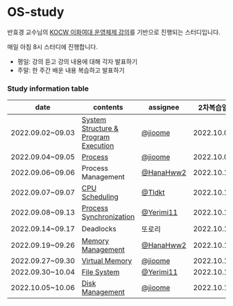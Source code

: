 # OS-study
반효경 교수님의 [KOCW 이화여대 운영체제 강의](http://kocw.net/home/cview.do?cid=3646706b4347ef09)를 기반으로 진행되는 스터디입니다.

매일 아침 8시 스터디에 진행합니다.
- 평일: 강의 듣고 강의 내용에 대해 각자 발표하기
- 주말: 한 주간 배운 내용 복습하고 발표하기

### Study information table
date|contents|assignee|2차복습일
--|--|--|--
2022.09.02~09.03|[System Structure & Program Execution](https://github.com/Growth-Collectors/OS-study/blob/b61ce2d79ed9c99292759e77d44b6c0abdcbab88/System%20Structure%20&%20Program%20Execution.md)|[@jioome](https://github.com/jioome)|2022.10.08
2022.09.04~09.05|[Process](https://github.com/Growth-Collectors/OS-study/blob/2095a576f0d19a85b1968706313c5b4e0e08ffa8/Process.md)|[@jioome](https://github.com/jioome)|2022.10.09
2022.09.06~09.06|Process Management|[@HanaHww2](https://github.com/HanaHww2)|2022.10.10
2022.09.07~09.07|[CPU Scheduling](https://github.com/Growth-Collectors/OS-study/blob/main/CPU%20Scheduling.md)| [@Tldkt](https://github.com/Tldkt) |2022.10.10
2022.09.08~09.13|[Process Synchronization](https://github.com/Growth-Collectors/OS-study/blob/main/Process%20Synchronization%20(Critical%20Section).md) |[@Yerimi11](https://github.com/Yerimi11)|2022.10.11
2022.09.14~09.17|Deadlocks| 또로리 |2022.10.11
2022.09.19~09.26|[Memory Management](./memory-management.md)|[@HanaHww2](https://github.com/HanaHww2)|2022.10.12
2022.09.27~09.30|[Virtual Memory](./virtual-memory.md)|[@jioome](https://github.com/jioome)|2022.10.12
2022.09.30~10.04|[File System](./File-System.md)|[@Yerimi11](https://github.com/Yerimi11)|2022.10.13
2022.10.05~10.06|[Disk Management](./Disk-Management.md)|[@jioome](https://github.com/jioome)|2022.10.14

